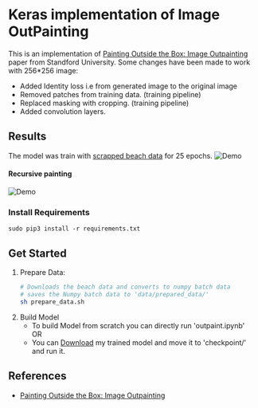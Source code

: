 # Keras implementation of Image OutPainting

This is an implementation of [Painting Outside the Box: Image Outpainting](https://cs230.stanford.edu/projects_spring_2018/posters/8265861.pdf) paper from Standford University. 
Some changes have been made to work with 256*256 image:
  - Added Identity loss i.e from generated image to the original image
  - Removed patches from training data. (training pipeline)
  - Replaced masking with cropping. (training pipeline)
  - Added convolution layers.

## Results
The model was train with [scrapped beach data](https://drive.google.com/open?id=1hKIn-Z8Uf3voESbJZVsapLHESPabjjrb)  for 25 epochs.
![Demo](https://i.imgur.com/ZHtoeDF.jpg)

#### Recursive painting
![Demo](http://i.imgur.com/pDUpzcY.jpg)

### Install Requirements
```
sudo pip3 install -r requirements.txt
```

## Get Started

1. Prepare Data:
      ```sh
      # Downloads the beach data and converts to numpy batch data
      # saves the Numpy batch data to 'data/prepared_data/'
      sh prepare_data.sh
      ```
2. Build Model
    * To build Model from scratch you can directly run 'outpaint.ipynb'
  <br/>OR<br/>
    * You can [Download](https://drive.google.com/open?id=1MfXsRwjx5CTRGBoLx154S0h-Q3rIUNH0) my trained model and move it to 'checkpoint/' and run it.

## References
* [Painting Outside the Box: Image Outpainting](https://cs230.stanford.edu/projects_spring_2018/posters/8265861.pdf)